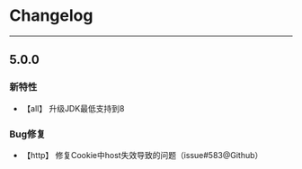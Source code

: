 
# Changelog

-------------------------------------------------------------------------------------------------------------

## 5.0.0

### 新特性
* 【all】        升级JDK最低支持到8

### Bug修复
* 【http】       修复Cookie中host失效导致的问题（issue#583@Github）
